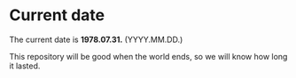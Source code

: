 # Current date

The current date is **1978.07.31.** (YYYY.MM.DD.)

This repository will be good when the world ends, so we will know how long it lasted.